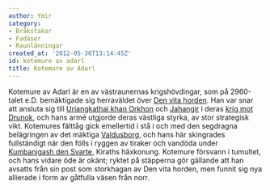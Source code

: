 ```yaml
---
author: Ymir
category:
- Bråkstakar
- Fadäser
- Raunlänningar
created_at: '2012-05-30T13:14:45Z'
id: kotemure av adarl
title: Kotemure av Adarl
---
```

Kotemure av Adarl är en av västraunernas krigshövdingar, som på 2960-talet e.D. bemäktigade sig herraväldet över [Den vita horden]. Han var snar att ansluta sig till [Uriangkathai khan Orkhon] och [Jahangir] i deras [krig mot Drunok], och hans armé utgjorde deras västliga styrka, av stor strategisk vikt. Kotemures fälttåg gick emellertid i stå i och med den segdragna belägringen av det mäktiga [Valdusborg], och hans här skingrades fullständigt när den fölls i ryggen av tiraker och vandöda under [Kumbanigash den Svarte], Kiraths häxkonung. Kotemure försvann i tumultet, och hans vidare öde är okänt; ryktet på stäpperna gör gällande att han avsatts från sin post som storkhagan av Den vita horden, men funnit sig nya allierade i form av gåtfulla väsen från norr.

  [Den vita horden]: Den_vita_horden
  [Uriangkathai khan Orkhon]: Uriangkathai_khan_Orkhon
  [Jahangir]: Jahangir
  [krig mot Drunok]: Ryttarkriget
  [Valdusborg]: Valdusborg
  [Kumbanigash den Svarte]: Kumbanigash_den_Svarte
